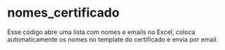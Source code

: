 # nomes_certificado

Esse código abre uma lista com nomes e emails no Excel, coloca automaticamente os nomes no template do certificado e envia por email.
